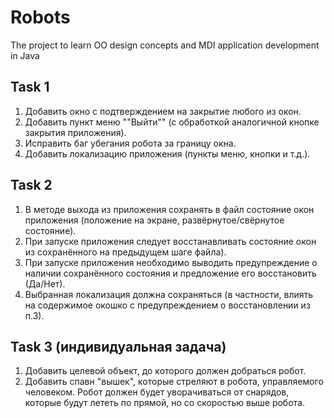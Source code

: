 # Robots
The project to learn OO design concepts and MDI application development in Java

## Task 1
1. Добавить окно с подтверждением на закрытие любого из окон.
2. Добавить пункт меню ""Выйти"" (с обработкой аналогичной кнопке закрытия приложения).
3. Исправить баг убегания робота за границу окна.
4. Добавить локализацию приложения (пункты меню, кнопки и т.д.).

## Task 2
1. В методе выхода из приложения сохранять в файл состояние окон приложения (положение на экране, развёрнутое/свёрнутое состояние).
2. При запуске приложения следует восстанавливать состояние окон из сохранённого на предыдущем шаге файла).
3. При запуске приложения необходимо выводить предупреждение о наличии сохранённого состояния и предложение его восстановить (Да/Нет).
4. Выбранная локализация должна сохраняться (в частности, влиять на содержимое окошко с предупреждением о восстановлении из п.3).

## Task 3 (индивидуальная задача)
1. Добавить целевой объект, до которого должен добраться робот.
2. Добавить спавн "вышек", которые стреляют в робота, управляемого человеком. Робот должен будет уворачиваться от снарядов, которые будут лететь по прямой, но со скоростью выше робота.